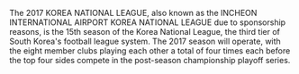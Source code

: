 The 2017 KOREA NATIONAL LEAGUE, also known as the INCHEON INTERNATIONAL AIRPORT KOREA NATIONAL LEAGUE due to sponsorship reasons, is the 15th season of the Korea National League, the third tier of South Korea's football league system. The 2017 season will operate, with the eight member clubs playing each other a total of four times each before the top four sides compete in the post-season championship playoff series.

